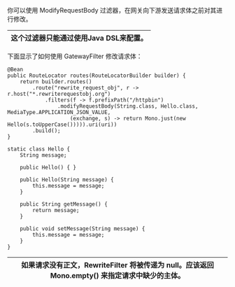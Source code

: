 你可以使用 ModifyRequestBody 过滤器，在网关向下游发送请求体之前对其进行修改。

| 这个过滤器只能通过使用Java DSL来配置。 |
| --- |


下面显示了如何使用 GatewayFilter 修改请求体：



```plain
@Bean
public RouteLocator routes(RouteLocatorBuilder builder) {
    return builder.routes()
        .route("rewrite_request_obj", r -> r.host("*.rewriterequestobj.org")
            .filters(f -> f.prefixPath("/httpbin")
                .modifyRequestBody(String.class, Hello.class, MediaType.APPLICATION_JSON_VALUE,
                    (exchange, s) -> return Mono.just(new Hello(s.toUpperCase())))).uri(uri))
        .build();
}

static class Hello {
    String message;

    public Hello() { }

    public Hello(String message) {
        this.message = message;
    }

    public String getMessage() {
        return message;
    }

    public void setMessage(String message) {
        this.message = message;
    }
}
```



| 如果请求没有正文，RewriteFilter 将被传递为 null。应该返回 Mono.empty() 来指定请求中缺少的主体。 |
| --- |



